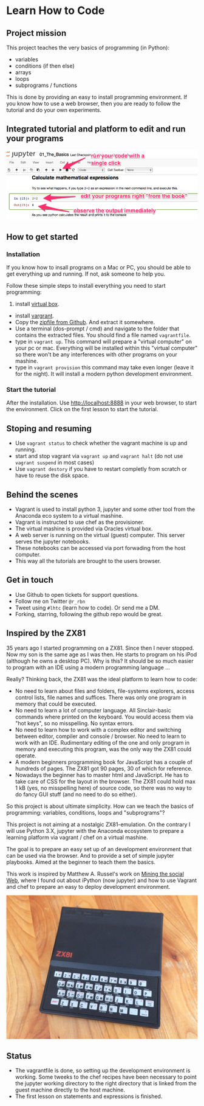 Learn How to Code
=================

## Project mission
This project teaches the very basics of programming (in Python):
+ variables
+ conditions (if then else)
+ arrays
+ loops
+ subprograms / functions

This is done by providing an easy to install programming environment. If you know how to use a web browser, then you are ready to follow the tutorial and do your own experiments.

## Integrated tutorial and platform to edit and run your programs

![Get an idea of how to learn-how-to-code with this project](images/01_The_Basics_annotated.png)

## How to get started
### Installation
If you know how to insall programs on a Mac or PC, you should be able to get everything up and running. If not, ask someone to help you.

Follow these simple steps to install everything you need to start programming:
1. install [virtual box](https://www.virtualbox.org/wiki/Downloads).
* install [vargrant](https://www.vagrantup.com/downloads.html).
* Copy the [zipfile from Github](https://github.com/ptwobrussell/Mining-the-Social-Web-2nd-Edition/). And extract it somewhere.
* Use a terminal (dos-prompt / cmd) and navigate to the folder that contains the extracted files. You should find a file named `vagrantfile`.
* type in `vagrant up`. This command will prepare a "virtual computer" on your pc or mac. Everything will be installed within this "virtual computer" so there won't be any interferences with other programs on your mashine.
* type in `vagrant provision` this command may take even longer (leave it for the night). It will install a modern python development environment.

### Start the tutorial
After the installation. Use [http://localhost:8888](http://localhost:8888) in your web browser, to start the environment. Click on the first lesson to start the tutorial.

## Stoping and resuming
* Use `vagrant status` to check whether the vagrant machine is up and running.
* start and stop vagrant via `vagrant up` and `vagrant halt` (do not use `vagrant suspend` in most cases)
* Use `vagrant destory` if you have to restart completly from scratch or have to reuse the disk space.

## Behind the scenes
* Vagrant is used to install python 3, jupyter and some other tool from the Anaconda eco system to a virtual mashine.
* Vagrant is instructed to use chef as the provisioner.
* The virtual mashine is provided via Oracles virtual box.
* A web server is running on the virtual (guest) computer. This server serves the jupyter notebooks.
* These notebooks can be accessed via port forwading from the host computer.
* This way all the tutorials are brought to the users browser.

## Get in touch
* Use Github to open tickets for support questions.
* Follow me on Twitter `@r_rbn`
* Tweet using `#lhtc` (learn how to code). Or send me a DM.
* Forking, starring, following the github repo would be great.

## Inspired by the ZX81
35 years ago I started programming on a ZX81. Since then I never stopped. Now my son is the same age as I was then. He starts to program  on his iPod (although he owns a desktop PC). Why is this? It should be so much easier to program with an IDE using a modern programming language ...

Really? Thinking back, the ZX81 was the ideal platform to learn how to code:

+ No need to learn about files and folders, file-systems explorers, access control lists, file names and suffices. There was only one program in memory that could be executed.
+ No need to learn a lot of computer language. All Sinclair-basic commands where printed on the keyboard. You would access them via "hot keys", so no misspelling. No syntax errors.
+ No need to learn how to work with a complex editor and switching between editor, compiler and console / browser. No need to learn to work with an IDE. Rudimentary editing of the one and only program in memory and executing this program, was the only way the ZX81 could operate.
+ A modern beginners programming book for JavaScript has a couple of hundreds of pages. The ZX81 got 90 pages, 30 of which for reference.
+ Nowadays the beginner has to master html and JavaScript. He has to take care of CSS for the layout in the browser. The ZX81 could hold max 1 kB (yes, no misspelling here) of source code, so there was no way to do fancy GUI stuff (and no need to do so either).

So this project is about ultimate simplicity. How can we teach the basics of programming: variables, conditions, loops and "subprograms"?

This project is not aiming at a nostalgic ZX81-emulation. On the contrary I will use Python 3.X, jupyter with the Anaconda ecosystem to prepare a learning platform via vagrant / chef on a virtual mashine.

The goal is to prepare an easy set up of an development environment that can be used via the browser. And to provide a set of simple jupyter playbooks. Aimed at the beginner to teach them the basics.

This work is inspired by Matthew A. Russel's work on [Mining the social Web](https://miningthesocialweb.com), where I found out about iPython (now jupyter) and how to use Vagrant and chef to prepare an easy to deploy development environment.

![The ZX81](images/ZX81.jpg)

## Status
* The vagrantfile is done, so setting up the development environment is working. Some tweeks to the chef recipes have been necessary to point the jupyter working directory to the right directory that is linked from the guest machine directly to the host machine.
* The first lesson on statements and expressions is finished.
